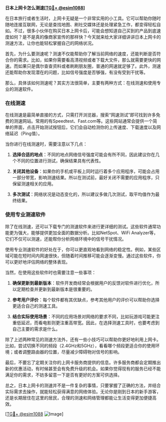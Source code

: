 **日本上网卡怎么测速[[TG💪+ @esim1088](https://t.me/s/esim1088)]**

在日本旅行或者生活时，上网卡无疑是一个非常实用的小工具。它可以帮助你随时随地连接互联网，无论是查找地图、刷社交媒体还是处理紧急工作，都变得轻松自如。不过，很多小伙伴在购买日本上网卡后，可能会想知道自己买到的产品到底速度如何？是不是真的像商家宣传的那样快？今天就来给大家详细讲讲日本上网卡的测速方法，让你也能轻松掌握自己的网络状况。

首先，为什么要测速呢？测速不仅能帮助你了解当前网络的速度，还能判断是否符合你的需求。比如，如果你需要看高清视频或者下载大文件，那么就需要更快的网速。而如果只是偶尔查查资料或者刷刷朋友圈，普通的网速就足够了。此外，测速还能帮助你发现潜在的问题，比如信号强度是否够强，有没有受到干扰等。

那么，具体该如何测速呢？其实方法很简单，主要有两种方式：在线测速和使用专业的测速软件。

### 在线测速

在线测速是最简单直接的方式，只需打开浏览器，搜索“网速测试”即可找到许多免费的测速网站。常用的有Speedtest、Fast.com等。这些网站通常会提供一个简单的界面，点击开始测试按钮后，它们会自动检测你的上传速度、下载速度以及网络延迟（Ping值）。

当你进行在线测速时，需要注意以下几点：

1. **选择合适的地点**：不同的地点网络信号强度可能会有所不同，因此建议你在几个不同的位置进行测试，确保结果具有代表性。
   
2. **关闭其他设备**：如果你的手机或平板上同时运行着多个应用程序，可能会占用一部分带宽，影响测速结果。所以在测试前，最好关闭不需要的应用程序，只保留测速相关的应用。

3. **多次测试**：网络状况是动态变化的，所以建议多做几次测试，取平均值作为最终结果。

### 使用专业测速软件

除了在线测速，还可以下载专门的测速软件来进行更详细的测试。这些软件通常功能更为强大，能够提供更加全面的数据分析。比如NetSpot、WiFi Analyzer等，它们不仅可以测速，还能帮你分析网络环境中的信号干扰情况。

使用专业测速软件的好处在于，你可以更直观地看到网络的稳定性。例如，某些区域可能在短时间内网速很快，但随着时间推移可能会逐渐变慢。通过这些软件，你可以更好地评估网络的整体表现。

当然，在使用这些软件时也需要注意一些事项：

1. **确保更新到最新版本**：软件开发商经常会根据用户的反馈对软件进行优化，所以定期检查并更新到最新版本是很重要的。

2. **参考用户评价**：每个软件都有其优缺点，参考其他用户的评价可以帮助你选择更适合自己的测速工具。

3. **结合实际使用场景**：不同的应用场景对网络的要求不同，比如玩游戏可能更注重低延迟，而看电影则更注重高带宽。因此，在选择测速工具时，也要考虑到自己主要的需求是什么。

除了上述两种常见的测速方法外，还有一些小技巧可以帮助你更好地利用上网卡。比如，尝试切换不同的频段（2.4GHz和5GHz），看看哪个频段更适合你的使用环境；或者调整路由器的位置，尽量减少障碍物对信号的影响。

最后，不要忘了定期关注你的上网卡服务商提供的信息。许多服务商都会定期推出新的优惠活动，有时候甚至会有免费升级的机会。如果你觉得现有的服务已经不能满足你的需求，不妨多留意一下是否有更好的方案可供选择。

总之，日本上网卡的测速并不是一件复杂的事情，只要掌握了正确的方法，并结合实际需求去操作，就能轻松获得满意的网络体验。无论你是刚到日本的新手游客，还是长期居住在这里的居民，合理的测速和网络管理都能让生活变得更加便捷高效。

[[TG💪+ @esim1088](https://t.me/s/esim1088) ![Image](https://i.postimg.cc/4NQfJmqS/Snipaste-2025-05-13-00-14-12.png)]